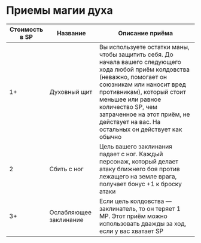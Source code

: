# Приемы магии духа

| Стоимость в SP | Название               | Описание приёма                                                                                                                                                                                                                                                                                                   |
|----------------|------------------------|-------------------------------------------------------------------------------------------------------------------------------------------------------------------------------------------------------------------------------------------------------------------------------------------------------------------|
| 1+             | Духовный щит           | Вы используете остатки маны, чтобы защитить себя. До начала вашего следующего хода любой приём колдовства (неважно, помогает он союзникам или наносит вред противникам), который стоит меньшее или равное количество SP, чем затраченное на этот приём, не действует на вас. На остальных он действует как обычно |
| 2              | Сбить с ног            | Цель вашего заклинания падает с ног. Каждый персонаж, который делает атаку ближнего боя против лежащего на земле врага, получает бонус +1 к броску атаки                                                                                                                                                          |
| 3+             | Ослабляющее заклинание | Если цель колдовства — заклинатель, то он теряет 1 MP. Этот приём можно использовать дважды за ход, если у вас хватает SP                                                                                                                                                                                         |
